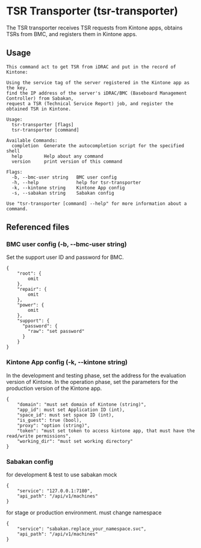 # TSR Transporter (tsr-transporter)

The TSR transporter receives TSR requests from Kintone apps, obtains TSRs from BMC, and registers them in Kintone apps.

## Usage 

```
This command act to get TSR from iDRAC and put in the record of Kintone:

Using the service tag of the server registered in the Kintone app as the key, 
find the IP address of the server's iDRAC/BMC (Baseboard Management Controller) from Sabakan, 
request a TSR (Technical Service Report) job, and register the obtained TSR in Kintone.

Usage:
  tsr-transporter [flags]
  tsr-transporter [command]

Available Commands:
  completion  Generate the autocompletion script for the specified shell
  help        Help about any command
  version     print version of this command

Flags:
  -b, --bmc-user string   BMC user config
  -h, --help              help for tsr-transporter
  -k, --kintone string    Kintone App config
  -s, --sabakan string    Sabakan config

Use "tsr-transporter [command] --help" for more information about a command.
```

## Referenced files

### BMC user config (-b, --bmc-user string)
Set the support user ID and password for BMC.

```
{
    "root": {
        omit
    },
    "repair": {
        omit
    },
    "power": {
        omit
    },
    "support": {
      "password": {
        "raw": "set password"
      }
    }
}
```

### Kintone App config  (-k, --kintone string)
In the development and testing phase, set the address for the evaluation version of Kintone.
In the operation phase, set the parameters for the production version of the Kintone app.

```
{
    "domain": "must set domain of Kintone (string)",
    "app_id": must set Application ID (int),
    "space_id": must set space ID (int),
    "is_guest": true (bool),
    "proxy": "option (string)",
    "token": "must set token to access kintone app, that must have the read/write permissions",
    "working_dir": "must set working directory"
}
```

### Sabakan config
for development & test to use sabakan mock

```
{
    "service": "127.0.0.1:7180",
    "api_path": "/api/v1/machines"
}
```

for stage or production environment. must change namespace 
```
{
    "service": "sabakan.replace_your_namespace.svc",
    "api_path": "/api/v1/machines"
}
```
